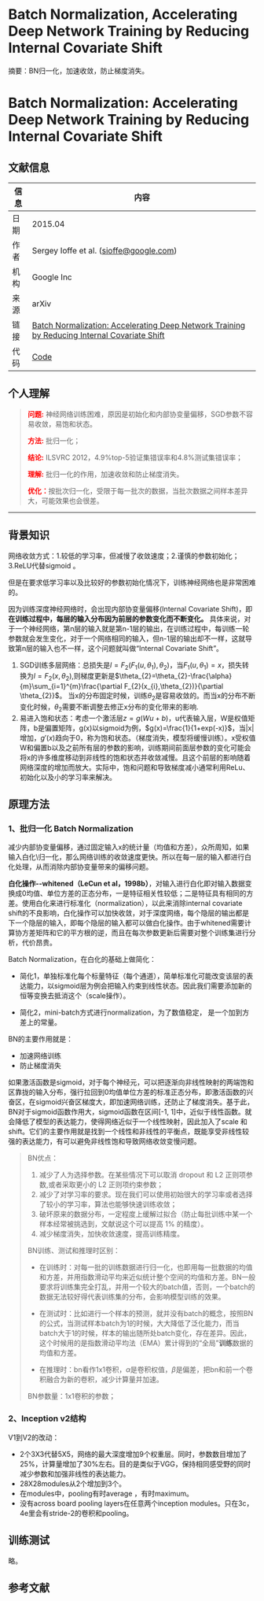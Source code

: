 # Batch Normalization, Accelerating Deep Network Training by Reducing Internal Covariate Shift

摘要：BN归一化，加速收敛，防止梯度消失。
<!--more-->

# Batch Normalization: Accelerating Deep Network Training by Reducing Internal Covariate Shift

## 文献信息
| 信息 | 内容                                                         |
| ---- | ------------------------------------------------------------ |
| 日期 | 2015.04                                                  |
| 作者 | Sergey Ioffe et al. (sioffe@google.com)                                               |
| 机构 | Google Inc                                                      |
| 来源 | arXiv                                                   |
| 链接 | [Batch Normalization: Accelerating Deep Network Training by Reducing Internal Covariate Shift](https://arxiv.org/abs/1502.03167) |
| 代码 | [Code]()                                                     |

## 个人理解
><strong style="color:red;">问题:</strong> 神经网络训练困难，原因是初始化和内部协变量偏移，SGD参数不容易收敛，易饱和状态。
> 
><strong style="color:red;">方法:</strong> 批归一化；
> 
><strong style="color:red;">结论:</strong> ILSVRC 2012，4.9%top-5验证集错误率和4.8%测试集错误率；
> 
><strong style="color:red;">理解:</strong> 批归一化的作用，加速收敛和防止梯度消失。
> 
><strong style="color:red;">优化：</strong>按批次归一化，受限于每一批次的数据，当批次数据之间样本差异大，可能效果也会很差。
---

## 背景知识

网络收敛方式：1.较低的学习率，但减慢了收敛速度；2.谨慎的参数初始化；3.ReLU代替sigmoid 。

但是在要求低学习率以及比较好的参数初始化情况下，训练神经网络也是非常困难的。

因为训练深度神经网络时，会出现内部协变量偏移(Internal Covariate Shift)，即 **在训练过程中，每层的输入分布因为前层的参数变化而不断变化。** 具体来说，对于一个神经网络，第n层的输入就是第n-1层的输出，在训练过程中，每训练一轮参数就会发生变化，对于一个网络相同的输入，但n-1层的输出却不一样，这就导致第n层的输入也不一样，这个问题就叫做“Internal Covariate Shift”。

1. SGD训练多层网络：总损失是$l=F_{2}(F_{1}(u, \theta _{1}),\theta_{2})$，当$F_{1}(u, \theta _{1})=x$，损失转换为$l=F_{2}(x, \theta _{2})$,则梯度更新是$\theta_{2}=\theta_{2}-\frac{\alpha}{m}\sum_{i=1}^{m}\frac{\partial F_{2}(x_{i},\theta_{2})}{\partial \theta_{2}}$。 当x的分布固定时候，训练$\theta_{2}$是容易收敛的。而当x的分布不断变化时候，$\theta_{2}$需要不断调整去修正x分布的变化带来的影响.
2. 易进入饱和状态：考虑一个激活层$z=g(Wu+b)$，u代表输入层，W是权值矩阵，b是偏置矩阵，g(x)以sigmoid为例，$g(x)=\frac{1}{1+exp(-x)}$，当|x|增加，$g'(x)$趋向于0，称为饱和状态。（梯度消失，模型将缓慢训练）。x受权值W和偏置b以及之前所有层的参数的影响，训练期间前面层参数的变化可能会将x的许多维度移动到非线性的饱和状态并收敛减慢。且这个前层的影响随着网络深度的增加而放大。实际中，饱和问题和导致梯度减小通常利用ReLu、初始化以及小的学习率来解决。

## 原理方法

### 1、批归一化 Batch Normalization

减少内部协变量偏移，通过固定输入x的统计量（均值和方差），众所周知，如果输入白化\归一化，那么网络训练的收敛速度更快。所以在每一层的输入都进行白化处理，从而消除内部协变量带来的偏移问题。

**白化操作--whitened（LeCun et al，1998b）**，对输入进行白化即对输入数据变换成0均值、单位方差的正态分布，一是特征相关性较低；二是特征具有相同的方差。使用白化来进行标准化（normalization），以此来消除internal covariate shift的不良影响，白化操作可以加快收敛，对于深度网络，每个隐层的输出都是下一个隐层的输入，即每个隐层的输入都可以做白化操作。由于whitened需要计算协方差矩阵和它的平方根的逆，而且在每次参数更新后需要对整个训练集进行分析，代价昂贵。

Batch Normalization，在白化的基础上做简化：

- 简化1，单独标准化每个标量特征（每个通道），简单标准化可能改变该层的表达能力，以sigmoid层为例会把输入约束到线性状态。因此我们需要添加新的恒等变换去抵消这个（scale操作）。

- 简化2，mini-batch方式进行normalization，为了数值稳定，  是一个加到方差上的常量。

BN的主要作用就是：

- 加速网络训练
- 防止梯度消失

如果激活函数是sigmoid，对于每个神经元，可以把逐渐向非线性映射的两端饱和区靠拢的输入分布，强行拉回到0均值单位方差的标准正态分布，即激活函数的兴奋区，在sigmoid兴奋区梯度大，即加速网络训练，还防止了梯度消失。基于此，BN对于sigmoid函数作用大，sigmoid函数在区间[-1, 1]中，近似于线性函数。就会降低了模型的表达能力，使得网络近似于一个线性映射，因此加入了scale 和shift。它们的主要作用就是找到一个线性和非线性的平衡点，既能享受非线性较强的表达能力，有可以避免非线性饱和导致网络收敛变慢问题。

> BN优点：
>
> 1. 减少了人为选择参数。在某些情况下可以取消 dropout 和 L2 正则项参数,或者采取更小的 L2 正则项约束参数； 
> 2. 减少了对学习率的要求。现在我们可以使用初始很大的学习率或者选择了较小的学习率，算法也能够快速训练收敛； 
> 3. 破坏原来的数据分布，一定程度上缓解过拟合（防止每批训练中某一个样本经常被挑选到，文献说这个可以提高 1% 的精度）。 
> 4. 减少梯度消失，加快收敛速度，提高训练精度。
>
> BN训练、测试和推理时区别：
>
> - 在训练时：对每一批的训练数据进行归一化，也即用每一批数据的均值和方差，并用指数滑动平均来近似统计整个空间的均值和方差。BN一般要求将训练集完全打乱，并用一个较大的batch值，否则，一个batch的数据无法较好得代表训练集的分布，会影响模型训练的效果。
>
> - 在测试时：比如进行一个样本的预测，就并没有batch的概念，按照BN的公式，当测试样本batch为1的时候，大大降低了泛化能力，而当batch大于1的时候，样本的输出随所处batch变化，存在差异。因此，这个时候用的是指数滑动平均法（EMA）累计得到的“全局”**训练**数据的均值和方差。
>
> - 在推理时：bn看作1x1卷积，$\alpha$是卷积权值，$\beta$是偏差，把bn和前一个卷积融合为新的卷积，减少计算量并加速。
>
> BN参数量：1x1卷积的参数；

### 2、Inception v2结构

V1到V2的改动：

- 2个3X3代替5X5，网络的最大深度增加9个权重层。同时，参数数目增加了25%，计算量增加了30%左右。目的是类似于VGG，保持相同感受野的同时减少参数和加强非线性的表达能力。
- 28X28modules从2个增加到3个。
- 在modules中，pooling有时average ，有时maximum。
- 没有across board pooling layers在任意两个inception modules。只在3c，4e里会有stride-2的卷积和pooling。

## 训练测试

略。

## 参考文献

[^01]: [作者-文章名-来源](URL)


